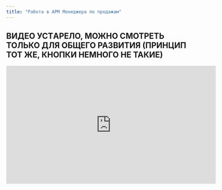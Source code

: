 ```yaml
---
title: "Работа в АРМ Менеджера по продажам"
---
```


## ВИДЕО УСТAРЕЛО, МОЖНО СМОТРЕТЬ ТОЛЬКО ДЛЯ ОБЩЕГО РАЗВИТИЯ (ПРИНЦИП ТОТ ЖЕ, КНОПКИ НЕМНОГО НЕ ТАКИЕ)
<iframe width="560" height="315" src="https://www.youtube.com/embed/CPEtcdjX9Vc" title="YouTube video player" frameborder="0" allow="accelerometer; autoplay; clipboard-write; encrypted-media; gyroscope; picture-in-picture; web-share" allowfullscreen></iframe>